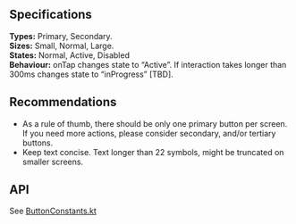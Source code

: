 ## Specifications
**Types:** Primary, Secondary.  
**Sizes:** Small, Normal, Large.  
**States:** Normal, Active, Disabled  
**Behaviour:** onTap changes state to “Active”. If interaction takes longer than 300ms changes state to “inProgress” [TBD].  

## Recommendations
- As a rule of thumb, there should be only one primary button per screen. If you need more actions, please consider secondary, and/or tertiary buttons.
- Keep text concise. Text longer than 22 symbols, might be truncated on smaller screens.

## API
See [ButtonConstants.kt](https://github.com/trafi/maas-components/blob/main/common/core/src/commonMain/kotlin/com/trafi/ui/component/internal/ButtonConstants.kt)
